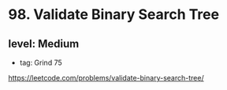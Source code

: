 # 98. Validate Binary Search Tree
## level: Medium

- tag: Grind 75

https://leetcode.com/problems/validate-binary-search-tree/
